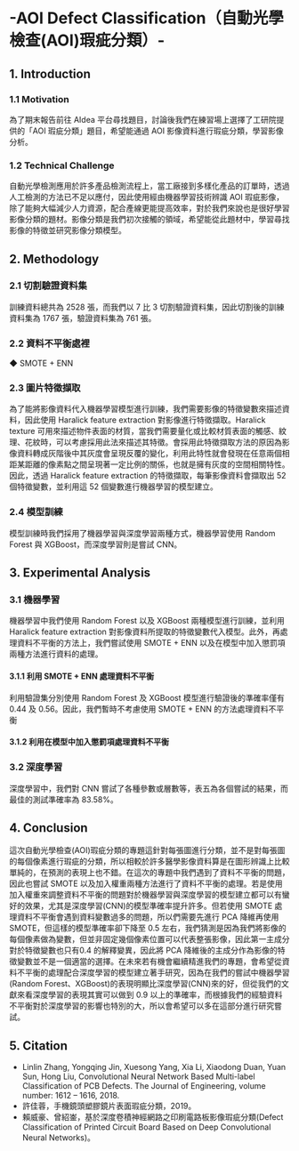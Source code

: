 # -AOI Defect Classification（自動光學檢查(AOI)瑕疵分類）-
## 1. Introduction
### 1.1 Motivation
為了期末報告前往 AIdea 平台尋找題目，討論後我們在練習場上選擇了工研院提供的「AOI 瑕疵分類」題目，希望能通過 AOI 影像資料進行瑕疵分類，學習影像分析。
### 1.2 Technical Challenge
自動光學檢測應用於許多產品檢測流程上，當工廠接到多樣化產品的訂單時，透過人工檢測的方法已不足以應付，因此使用經由機器學習技術辨識 AOI 瑕疵影像，除了能夠大幅減少人力資源，配合產線更能提高效率，對於我們來說也是很好學習影像分類的題材。影像分類是我們初次接觸的領域，希望能從此題材中，學習尋找影像的特徵並研究影像分類模型。

## 2. Methodology
### 2.1 切割驗證資料集
訓練資料總共為 2528 張，而我們以 7 比 3 切割驗證資料集，因此切割後的訓練資料集為 1767 張，驗證資料集為 761 張。
### 2.2 資料不平衡處裡
◆ SMOTE + ENN
### 2.3 圖片特徵擷取
為了能將影像資料代入機器學習模型進行訓練，我們需要影像的特徵變數來描述資料，因此使用 Haralick feature extraction 對影像進行特徵擷取。Haralick texture 可用來描述物件表面的材質，當我們需要量化或比較材質表面的觸感、紋理、花紋時，可以考慮採用此法來描述其特徵。會採用此特徵擷取方法的原因為影像資料轉成灰階後中其灰度會呈現反覆的變化，利用此特性就會發現在任意兩個相距某距離的像素點之間呈現著一定比例的關係，也就是擁有灰度的空間相關特性。因此，透過 Haralick feature extraction 的特徵擷取，每筆影像資料會擷取出 52 個特徵變數，並利用這 52 個變數進行機器學習的模型建立。
### 2.4 模型訓練
模型訓練時我們採用了機器學習與深度學習兩種方式，機器學習使用 Random Forest 與 XGBoost，而深度學習則是嘗試 CNN。

## 3. Experimental Analysis
### 3.1 機器學習
機器學習中我們使用 Random Forest 以及 XGBoost 兩種模型進行訓練，並利用 Haralick feature extraction 對影像資料所提取的特徵變數代入模型。此外，再處理資料不平衡的方法上，我們嘗試使用 SMOTE + ENN 以及在模型中加入懲罰項兩種方法進行資料的處理。
#### 3.1.1 利用 SMOTE + ENN 處理資料不平衡
利用驗證集分別使用 Random Forest 及 XGBoost 模型進行驗證後的準確率僅有 0.44 及 0.56。因此，我們暫時不考慮使用 SMOTE + ENN 的方法處理資料不平衡
#### 3.1.2 利用在模型中加入懲罰項處理資料不平衡
### 3.2 深度學習
深度學習中，我們對 CNN 嘗試了各種參數或層數等，表五為各個嘗試的結果，而最佳的測試準確率為 83.58%。

## 4. Conclusion
這次自動光學檢查(AOI)瑕疵分類的專題這針對每張圖進行分類，並不是對每張圖的每個像素進行瑕疵的分類，所以相較於許多醫學影像資料算是在圖形辨識上比較單純的，在預測的表現上也不錯。在這次的專題中我們遇到了資料不平衡的問題，因此也嘗試 SMOTE 以及加入權重兩種方法進行了資料不平衡的處理。若是使用加入權重來調整資料不平衡的問題對於機器學習與深度學習的模型建立都可以有蠻好的效果，尤其是深度學習(CNN)的模型準確率提升許多。但若使用 SMOTE 處理資料不平衡會遇到資料變數過多的問題，所以們需要先進行 PCA 降維再使用 SMOTE，但這樣的模型準確率卻下降至 0.5 左右，我們猜測是因為我們將影像的每個像素做為變數，但並非固定幾個像素位置可以代表整張影像，因此第一主成分對於特徵變數也只有0.4 的解釋變異，因此將 PCA 降維後的主成分作為影像的特徵變數並不是一個適當的選擇。在未來若有機會繼續精進我們的專題，會希望從資料不平衡的處理配合深度學習的模型建立著手研究，因為在我們的嘗試中機器學習(Random Forest、XGBoost)的表現明顯比深度學習(CNN)來的好，但從我們的文獻來看深度學習的表現其實可以做到 0.9 以上的準確率，而根據我們的經驗資料不平衡對於深度學習的影響也特別的大，所以會希望可以多在這部分進行研究嘗試。

## 5. Citation
- Linlin Zhang, Yongqing Jin, Xuesong Yang, Xia Li, Xiaodong Duan, Yuan Sun, Hong Liu, Convolutional Neural Network Based Multi-label Classification of PCB Defects. The Journal of Engineering, volume number: 1612 – 1616, 2018.
- 許佳蓉，手機鏡頭塑膠鏡片表面瑕疵分類，2019。
- 賴威豪、曾紹崟，基於深度卷積神經網路之印刷電路板影像瑕疵分類(Defect Classification of Printed Circuit Board Based on Deep Convolutional Neural Networks)。




